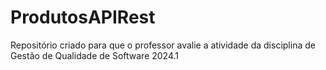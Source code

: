 # ProdutosAPIRest
Repositório criado para que o professor avalie a atividade da disciplina de Gestão de Qualidade de Software 2024.1
